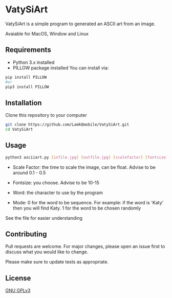 # VatySiArt

VatySiArt is a simple program to generated an ASCII art from an image.

Avaiable for MacOS, Window and Linux

## Requirements

- Python 3.x installed
- PILLOW package installed
You can install via:
```bash
pip install PILLOW
#or
pip3 install PILLOW
```

## Installation

Clone this repository to your computer

```bash
git clone https://github.com/LamkQmobile/VatySiArt.git
cd VatySiArt
```

## Usage

```bash
python3 asciiart.py [infile.jpg] [outfile.jpg] [scalefactor] [fontsize] [word] [mode]
```

- Scale Factor: the time to scale the image, can be float. Advise to be around 0.1 - 0.5

- Fontsize: you choose. Advise to be 10-15

- Word: the character to use by the program

- Mode: 0 for the word to be sequence. For example: if the word is 'Katy' then you will find Katy. 1 for the word to be chosen randomly

See the file for easier understanding

## Contributing
Pull requests are welcome. For major changes, please open an issue first to discuss what you would like to change.

Please make sure to update tests as appropriate.

## License
[GNU GPLv3](https://choosealicense.com/licenses/gpl-3.0/)